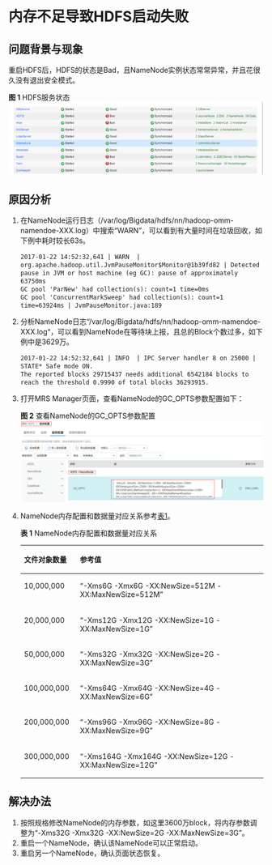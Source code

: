 # 内存不足导致HDFS启动失败<a name="ZH-CN_TOPIC_0181713096"></a>

## 问题背景与现象<a name="zh-cn_topic_0167275870_s6b990ebc666c4ba08e6bc5b71c23a056"></a>

重启HDFS后，HDFS的状态是Bad，且NameNode实例状态常常异常，并且花很久没有退出安全模式。

**图 1**  HDFS服务状态<a name="zh-cn_topic_0167275870_fig1380134143118"></a>  
![](figures/HDFS服务状态.png "HDFS服务状态")

## 原因分析<a name="zh-cn_topic_0167275870_s44cfc435afe549c9a194adf24752a69c"></a>

1.  在NameNode运行日志（/var/log/Bigdata/hdfs/nn/hadoop-omm-namendoe-XXX.log）中搜索“WARN”，可以看到有大量时间在垃圾回收，如下例中耗时较长63s。

    ```
    2017-01-22 14:52:32,641 | WARN  | org.apache.hadoop.util.JvmPauseMonitor$Monitor@1b39fd82 | Detected pause in JVM or host machine (eg GC): pause of approximately 63750ms
    GC pool 'ParNew' had collection(s): count=1 time=0ms
    GC pool 'ConcurrentMarkSweep' had collection(s): count=1 time=63924ms | JvmPauseMonitor.java:189
    ```

2.  分析NameNode日志“/var/log/Bigdata/hdfs/nn/hadoop-omm-namendoe-XXX.log“，可以看到NameNode在等待块上报，且总的Block个数过多，如下例中是3629万。

    ```
    2017-01-22 14:52:32,641 | INFO  | IPC Server handler 8 on 25000 | STATE* Safe mode ON. 
    The reported blocks 29715437 needs additional 6542184 blocks to reach the threshold 0.9990 of total blocks 36293915.
    ```

3.  打开MRS Manager页面，查看NameNode的GC\_OPTS参数配置如下：

    **图 2**  查看NameNode的GC\_OPTS参数配置<a name="zh-cn_topic_0167275870_fig128017425374"></a>  
    ![](figures/查看NameNode的GC_OPTS参数配置.png "查看NameNode的GC_OPTS参数配置")

4.  NameNode内存配置和数据量对应关系参考[表1](#zh-cn_topic_0167275870_table6905268173524)。

    **表 1**  NameNode内存配置和数据量对应关系

    <a name="zh-cn_topic_0167275870_table6905268173524"></a>
    <table><thead align="left"><tr id="zh-cn_topic_0167275870_row62851894173524"><th class="cellrowborder" valign="top" width="23%" id="mcps1.2.3.1.1"><p id="zh-cn_topic_0167275870_p57838652173524"><a name="zh-cn_topic_0167275870_p57838652173524"></a><a name="zh-cn_topic_0167275870_p57838652173524"></a><strong id="zh-cn_topic_0167275870_b50785821173524"><a name="zh-cn_topic_0167275870_b50785821173524"></a><a name="zh-cn_topic_0167275870_b50785821173524"></a>文件对象数量</strong></p>
    </th>
    <th class="cellrowborder" valign="top" width="77%" id="mcps1.2.3.1.2"><p id="zh-cn_topic_0167275870_p20010808173524"><a name="zh-cn_topic_0167275870_p20010808173524"></a><a name="zh-cn_topic_0167275870_p20010808173524"></a><strong id="zh-cn_topic_0167275870_b45879548173524"><a name="zh-cn_topic_0167275870_b45879548173524"></a><a name="zh-cn_topic_0167275870_b45879548173524"></a>参考值</strong></p>
    </th>
    </tr>
    </thead>
    <tbody><tr id="zh-cn_topic_0167275870_row25255944173524"><td class="cellrowborder" valign="top" width="23%" headers="mcps1.2.3.1.1 "><p id="zh-cn_topic_0167275870_p32465551173524"><a name="zh-cn_topic_0167275870_p32465551173524"></a><a name="zh-cn_topic_0167275870_p32465551173524"></a>10,000,000</p>
    </td>
    <td class="cellrowborder" valign="top" width="77%" headers="mcps1.2.3.1.2 "><p id="zh-cn_topic_0167275870_p12463995173524"><a name="zh-cn_topic_0167275870_p12463995173524"></a><a name="zh-cn_topic_0167275870_p12463995173524"></a>“-Xms6G -Xmx6G -XX:NewSize=512M -XX:MaxNewSize=512M”</p>
    </td>
    </tr>
    <tr id="zh-cn_topic_0167275870_row45067099173524"><td class="cellrowborder" valign="top" width="23%" headers="mcps1.2.3.1.1 "><p id="zh-cn_topic_0167275870_p26556377173524"><a name="zh-cn_topic_0167275870_p26556377173524"></a><a name="zh-cn_topic_0167275870_p26556377173524"></a>20,000,000</p>
    </td>
    <td class="cellrowborder" valign="top" width="77%" headers="mcps1.2.3.1.2 "><p id="zh-cn_topic_0167275870_p3582895173524"><a name="zh-cn_topic_0167275870_p3582895173524"></a><a name="zh-cn_topic_0167275870_p3582895173524"></a>“-Xms12G -Xmx12G -XX:NewSize=1G -XX:MaxNewSize=1G”</p>
    </td>
    </tr>
    <tr id="zh-cn_topic_0167275870_row32246059173524"><td class="cellrowborder" valign="top" width="23%" headers="mcps1.2.3.1.1 "><p id="zh-cn_topic_0167275870_p61793977173524"><a name="zh-cn_topic_0167275870_p61793977173524"></a><a name="zh-cn_topic_0167275870_p61793977173524"></a>50,000,000</p>
    </td>
    <td class="cellrowborder" valign="top" width="77%" headers="mcps1.2.3.1.2 "><p id="zh-cn_topic_0167275870_p39256244173524"><a name="zh-cn_topic_0167275870_p39256244173524"></a><a name="zh-cn_topic_0167275870_p39256244173524"></a>“-Xms32G -Xmx32G -XX:NewSize=2G -XX:MaxNewSize=3G”</p>
    </td>
    </tr>
    <tr id="zh-cn_topic_0167275870_row17761877173524"><td class="cellrowborder" valign="top" width="23%" headers="mcps1.2.3.1.1 "><p id="zh-cn_topic_0167275870_p29425950173524"><a name="zh-cn_topic_0167275870_p29425950173524"></a><a name="zh-cn_topic_0167275870_p29425950173524"></a>100,000,000</p>
    </td>
    <td class="cellrowborder" valign="top" width="77%" headers="mcps1.2.3.1.2 "><p id="zh-cn_topic_0167275870_p34691719173524"><a name="zh-cn_topic_0167275870_p34691719173524"></a><a name="zh-cn_topic_0167275870_p34691719173524"></a>“-Xms64G -Xmx64G -XX:NewSize=4G -XX:MaxNewSize=6G”</p>
    </td>
    </tr>
    <tr id="zh-cn_topic_0167275870_row43790015173524"><td class="cellrowborder" valign="top" width="23%" headers="mcps1.2.3.1.1 "><p id="zh-cn_topic_0167275870_p57330299173524"><a name="zh-cn_topic_0167275870_p57330299173524"></a><a name="zh-cn_topic_0167275870_p57330299173524"></a>200,000,000</p>
    </td>
    <td class="cellrowborder" valign="top" width="77%" headers="mcps1.2.3.1.2 "><p id="zh-cn_topic_0167275870_p13242668173524"><a name="zh-cn_topic_0167275870_p13242668173524"></a><a name="zh-cn_topic_0167275870_p13242668173524"></a>“-Xms96G -Xmx96G -XX:NewSize=8G -XX:MaxNewSize=9G”</p>
    </td>
    </tr>
    <tr id="zh-cn_topic_0167275870_row52075156173524"><td class="cellrowborder" valign="top" width="23%" headers="mcps1.2.3.1.1 "><p id="zh-cn_topic_0167275870_p57338127173524"><a name="zh-cn_topic_0167275870_p57338127173524"></a><a name="zh-cn_topic_0167275870_p57338127173524"></a>300,000,000</p>
    </td>
    <td class="cellrowborder" valign="top" width="77%" headers="mcps1.2.3.1.2 "><p id="zh-cn_topic_0167275870_p13876723173524"><a name="zh-cn_topic_0167275870_p13876723173524"></a><a name="zh-cn_topic_0167275870_p13876723173524"></a>“-Xms164G -Xmx164G -XX:NewSize=12G -XX:MaxNewSize=12G”</p>
    </td>
    </tr>
    </tbody>
    </table>


## 解决办法<a name="zh-cn_topic_0167275870_sc1a5740d60ce4c9dbc915284b1c9838a"></a>

1.  按照规格修改NameNode的内存参数，如这里3600万block，将内存参数调整为“-Xms32G -Xmx32G -XX:NewSize=2G -XX:MaxNewSize=3G”。
2.  重启一个NameNode，确认该NameNode可以正常启动。
3.  重启另一个NameNode，确认页面状态恢复。

